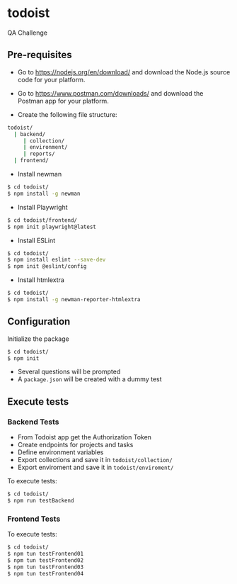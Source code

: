 # todoist
QA Challenge

## Pre-requisites

- Go to https://nodejs.org/en/download/ and download the Node.js source code for your platform.

- Go to https://www.postman.com/downloads/ and download the Postman app for your platform.

- Create the following file structure:

```bash
todoist/
  | backend/
     | collection/
     | environment/
     | reports/
  | frontend/
```

- Install newman
```bash
$ cd todoist/
$ npm install -g newman
```

- Install Playwright
```bash
$ cd todoist/frontend/
$ npm init playwright@latest
```

- Install ESLint
```bash
$ cd todoist/
$ npm install eslint --save-dev
$ npm init @eslint/config
```

- Install htmlextra
```bash
$ cd todoist/
$ npm install -g newman-reporter-htmlextra
```

## Configuration

Initialize the package
```bash
$ cd todoist/
$ npm init
```
- Several questions will be prompted
- A ```package.json``` will be created with a dummy test

## Execute tests

### Backend Tests

- From Todoist app get the Authorization Token
- Create endpoints for projects and tasks
- Define environment variables
- Export collections and save it in ```todoist/collection/```
- Export enviroment and save it in ```todoist/enviroment/```

To execute tests:
```bash
$ cd todoist/
$ npm run testBackend
```

### Frontend Tests

To execute tests:
```bash
$ cd todoist/
$ npm tun testFrontend01
$ npm tun testFrontend02
$ npm tun testFrontend03
$ npm tun testFrontend04
```
